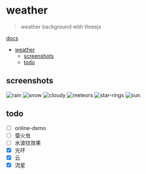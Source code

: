 # weather
> weather background with threejs

[docs](/docs/README.md)

- [weather](#weather)
  - [screenshots](#screenshots)
  - [todo](#todo)

## screenshots

![rain](https://user-images.githubusercontent.com/6839576/82968930-f5a69280-a000-11ea-8511-c52dee1c8606.gif)
![snow](https://user-images.githubusercontent.com/6839576/82968936-f7705600-a000-11ea-89ba-b33ed5d7bc77.gif)
![cloudy](https://user-images.githubusercontent.com/6839576/82968941-fa6b4680-a000-11ea-8422-77a016cc445e.gif)
![meteors](https://user-images.githubusercontent.com/6839576/82881928-ed077b00-9f72-11ea-80c8-788bdbe7d38c.gif)
![star-rings](https://user-images.githubusercontent.com/6839576/82881937-f0026b80-9f72-11ea-9cf2-fe2dd3f06937.gif)
![sun](https://user-images.githubusercontent.com/6839576/82881946-f2fd5c00-9f72-11ea-8083-69b4dabd71d5.gif)

## todo

- [ ] online-demo
- [ ] 萤火虫
- [ ] 水波纹效果
- [x] 光环
- [x] 云
- [x] 流星